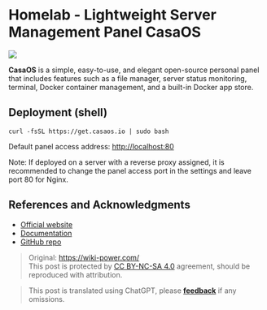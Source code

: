 # Homelab - Lightweight Server Management Panel CasaOS

![](https://wiki-media-1253965369.cos.ap-guangzhou.myqcloud.com/img/20230304192541.png)

**CasaOS** is a simple, easy-to-use, and elegant open-source personal panel that includes features such as a file manager, server status monitoring, terminal, Docker container management, and a built-in Docker app store.

## Deployment (shell)

```shell
curl -fsSL https://get.casaos.io | sudo bash
```

Default panel access address: <http://localhost:80>

Note: If deployed on a server with a reverse proxy assigned, it is recommended to change the panel access port in the settings and leave port 80 for Nginx.

## References and Acknowledgments

- [Official website](https://casaos.io)
- [Documentation](https://wiki.casaos.io/en/home)
- [GitHub repo](https://github.com/IceWhaleTech/CasaOS)

> Original: <https://wiki-power.com/>  
> This post is protected by [CC BY-NC-SA 4.0](https://creativecommons.org/licenses/by/4.0/deed.en) agreement, should be reproduced with attribution.

> This post is translated using ChatGPT, please [**feedback**](https://github.com/linyuxuanlin/Wiki_MkDocs/issues/new) if any omissions.
